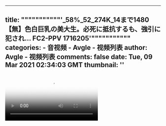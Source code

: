 
---
title: """""""""""'_58%_52_274K_14まで1480【無】色白巨乳の美大生。必死に抵抗するも、強引に犯され… FC2-PPV 1716205'"""""""""""
categories: 
    - 音视频
    - Avgle - 视频列表
author: Avgle - 视频列表
comments: false
date: Tue, 09 Mar 2021 02:34:03 GMT
thumbnail: ''
---

<div>   
<video controls loop poster="https://static-clst.avgle.com/videos/tmb15/498114/1.jpg" src="https://static-clst.avgle.com/videos/tmb15/498114/preview.mp4"></video>  
</div>
            